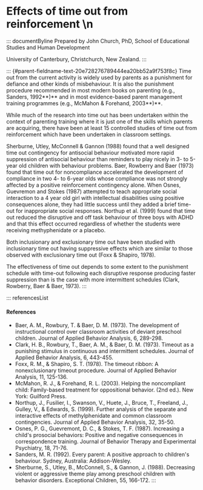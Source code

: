 # Effects of time out from reinforcement \n

::: documentByline
Prepared by John Church, PhD, School of Educational Studies and Human
Development

University of Canterbury, Christchurch, New Zealand.
:::

::: {#parent-fieldname-text-20e728276789444ea20bb52a9f753f8c}
Time out from the current activity is widely used by parents as a
punishment for defiance and other kinds of misbehaviour. It is also the
punishment procedure recommended in most modern books on parenting
(e.g., Sanders, 1992**)** and in most evidence-based parent management
training programmes (e.g., McMahon & Forehand, 2003**)**.

While much of the research into time out has been undertaken within the
context of parenting training where it is just one of the skills which
parents are acquiring, there have been at least 15 controlled studies of
time out from reinforcement which have been undertaken in classroom
settings.

Sherburne, Utley, McConnell & Gannon (1988) found that a well designed
time out contingency for antisocial behaviour motivated more rapid
suppression of antisocial behaviour than reminders to play nicely in 3-
to 5-year old children with behaviour problems. Baer, Rowberry and Baer
(1973) found that time out for noncompliance accelerated the development
of compliance in two 4- to 6-year olds whose compliance was not strongly
affected by a positive reinforcement contingency alone. When Osnes,
Guevremon and Stokes (1987) attempted to teach appropriate social
interaction to a 4 year old girl with intellectual disabilities using
positive consequences alone, they had little success until they added a
brief time-out for inappropriate social responses. Northup et al. (1999)
found that time out reduced the disruptive and off task behaviour of
three boys with ADHD and that this effect occurred regardless of whether
the students were receiving methyphenidate or a placebo.

Both inclusionary and exclusionary time out have been studied with
inclusionary time out having suppressive effects which are similar to
those observed with exclusionary time out (Foxx & Shapiro, 1978).

The effectiveness of time out depends to some extent to the punishment
schedule with time-out following each disruptive response producing
faster suppression than is the case with more intermittent schedules
(Clark, Rowberry, Baer & Baer, 1973).
:::

::: referencesList
#### References

-   Baer, A. M., Rowbury, T. & Baer, D. M. (1973). The development of
    instructional control over classroom activities of deviant preschool
    children. Journal of Applied Behavior Analysis, 6, 289-298.
-   Clark, H. B., Rowbury, T., Baer, A. M., & Baer, D. M. (1973).
    Timeout as a punishing stimulus in continuous and intermittent
    schedules. Journal of Applied Behavior Analysis, 6, 443-455.
-   Foxx, R. M., & Shapiro, S. T. (1978). The timeout ribbon: A
    nonexclusionary timeout procedure. Journal of Applied Behavior
    Analysis, 11, 125-136.
-   McMahon, R. J., & Forehand, R. L. (2003). Helping the noncompliant
    child: Family-based treatment for oppositional behavior. (2nd ed.).
    New York: Guilford Press.
-   Northup, J., Fusilier, I., Swanson, V., Huete, J., Bruce, T.,
    Freeland, J., Gulley, V., & Edwards, S. (1999). Further analysis of
    the separate and interactive effects of methylphenidate and common
    classroom contingencies. Journal of Applied Behavior Analysis, 32,
    35-50.
-   Osnes, P. G., Guevremont, D. C., & Stokes, T. F. (1987). Increasing
    a child\'s prosocial behaviors: Positive and negative consequences
    in correspondence training. Journal of Behavior Therapy and
    Experimental Psychiatry, 18, 71-76.
-   Sanders, M. R. (1992). Every parent: A positive approach to
    children\'s behaviour. Sydney, Australia: Addison-Wesley.
-   Sherburne, S., Utley, B., McConnell, S., & Gannon, J. (1988).
    Decreasing violent or aggressive theme play among preschool children
    with behavior disorders. Exceptional Children, 55, 166-172.
:::
